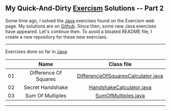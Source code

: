My Quick-And-Dirty [Exercism](http://exercism.io) Solutions -- Part 2
---------------------------------------------------------------------

Some time ago, I solved the [Java](http://exercism.io/languages/java/exercises) exercises found on the Exercism web page. My solutions are on [Github](https://github.com/juan70/exercism_juan70). Since then, some new Java exercises have appeared. Let's continue then. To avoid a bloated README file, I create a new repository for these new exercises.

---

Exercises done so far in [Java](./java):

| | Name | Class file
:--:|:----:|:----------:|
01 | Difference Of Squares | [DifferenceOfSquaresCalculator.java](./java/difference-of-squares/src/main/java/DifferenceOfSquaresCalculator.java)
02 | Secret Handshake      | [HandshakeCalculator.java](./java/secret-handshake/src/main/java/HandshakeCalculator.java)
03 | Sum Of Multiples      | [SumOfMultiples.java](./java/sum-of-multiples/src/main/java/SumOfMultiples.java)

---

